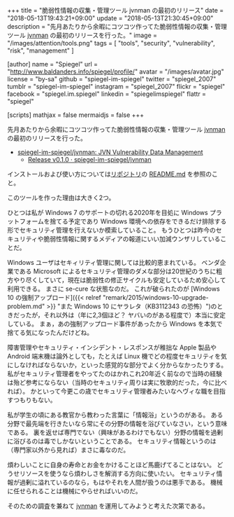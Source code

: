 +++
title = "脆弱性情報の収集・管理ツール jvnman の最初のリリース"
date = "2018-05-13T19:43:21+09:00"
update = "2018-05-13T21:30:45+09:00"
description = "先月あたりから余暇にコツコツ作ってた脆弱性情報の収集・管理ツール [jvnman] の最初のリリースを行った。"
image = "/images/attention/tools.png"
tags  = [ "tools", "security", "vulnerability", "risk", "management" ]

[author]
  name      = "Spiegel"
  url       = "http://www.baldanders.info/spiegel/profile/"
  avatar    = "/images/avatar.jpg"
  license   = "by-sa"
  github    = "spiegel-im-spiegel"
  twitter   = "spiegel_2007"
  tumblr    = "spiegel-im-spiegel"
  instagram = "spiegel_2007"
  flickr    = "spiegel"
  facebook  = "spiegel.im.spiegel"
  linkedin  = "spiegelimspiegel"
  flattr    = "spiegel"

[scripts]
  mathjax = false
  mermaidjs = false
+++

先月あたりから余暇にコツコツ作ってた脆弱性情報の収集・管理ツール [jvnman] の最初のリリースを行った。

- [spiegel-im-spiegel/jvnman: JVN Vulnerability Data Management](https://github.com/spiegel-im-spiegel/jvnman)
    - [Release v0.1.0 · spiegel-im-spiegel/jvnman](https://github.com/spiegel-im-spiegel/jvnman/releases/tag/v0.1.0)

インストールおよび使い方については[リポジトリ](https://github.com/spiegel-im-spiegel/jvnman "spiegel-im-spiegel/jvnman: JVN Vulnerability Data Management")の [README.md](https://github.com/spiegel-im-spiegel/jvnman/blob/master/README.md "jvnman/README.md at master · spiegel-im-spiegel/jvnman") を参照のこと。

このツールを作った理由は大きく2つ。

ひとつは私が Windows 7 のサポートの切れる2020年を目処に Windows プラットフォームを捨てる予定であり Windows 環境への依存をできるだけ排除する形でセキュリティ管理を行えないか模索していること。
もうひとつは昨今のセキュリティや脆弱性情報に関するメディアの報道にいい加減ウンザリしていることだ。

Windows ユーザはセキィリティ管理に関しては比較的恵まれている。
ベンダ企業である Microsoft によるセキュリティ管理のダメな部分は20世紀のうちに粗方やり尽くしていて，現在は脆弱性の修正サイクルも安定しているため安心して利用できる。
まさに se-cure な状態なのだ。
これが破られたのが [Windows 10 の強制アップロード]({{< relref "remark/2015/windows-10-upgrade-problem.md" >}} "また Windows 10 にヤラレタ（KB3112343 の恐怖）")のときだったが，それ以外は（年に2,3個ほど？ ヤバいのがある程度で）本当に安定している。
まぁ，あの強制アップロード事件があったから Windows を本気で捨てる気になったんだけどね。

障害管理やセキュリティ・インシデント・レスポンスが稚拙な Apple 製品や Android 端末機は論外としても，たとえば Linux 機でどの程度セキュリティを気にしなければならないか，といった感覚的な部分でよく分からなかったりする。
私がセキュリティ管理者をやってたのはかれこれ20年近く前なので当時の経験は殆ど参考にならない（当時のセキュリティ周りは実に牧歌的だった，今に比べれば）。
かといって今更この歳でセキュリティ管理者みたいなヘヴィな職を目指すつもりもない。

私が学生の頃にある教官から教わった言葉に「情報浴」というのがある。
ある分野で最先端を行きたいなら常にその分野の情報を浴びていなさい，という意味である。
裏を返せば専門でない（興味があるわけでもない）分野の情報を過剰に浴びるのは毒でしかないということである。
セキュリティ情報というのは（専門家以外から見れば）まさに毒なのだ。

煩わしいことに自身の寿命とお金をかけることほど馬鹿げてることはない。
どうせリソースを使うなら煩わしさを解消する方向に使いたい。
セキュリティ情報が過剰に溢れているのなら，もはやそれを人間が扱うのは悪手である。
機械に任せられることは機械にやらせればいいのだ。

そのための調査を兼ねて [jvnman] を運用してみようと考えた次第である。

[jvnman]: https://github.com/spiegel-im-spiegel/jvnman "spiegel-im-spiegel/jvnman: JVN Vulnerability Data Management"
